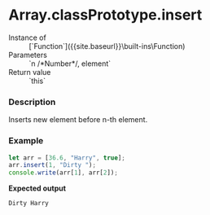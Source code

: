 # Array.classPrototype.insert

<dl>
<dt> Instance of </dt><dd markdown="1">
 [`Function`]({{site.baseurl}}\built-ins\Function) 
</dd>
<dt> Parameters </dt><dd markdown="1">
 `n /*Number*/, element` 
</dd>
<dt> Return value </dt><dd markdown="1">
 `this` 
</dd>

</dl>

### Description

Inserts new element before n-th element.

### Example

```js
let arr = [36.6, "Harry", true];
arr.insert(1, "Dirty ");
console.write(arr[1], arr[2]);
```

**Expected output**

```
Dirty Harry
```

